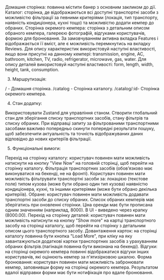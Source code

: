 Домашня сторінка: повинна містити банер з основним закликом до дії.
Каталог: сторінка, де відображаються всі доступні транспортні засоби з можливістю фільтрації за певними критеріями (локація, тип транспорту, наявність кондиціонера, кухні тощо) та можливістю додати кемпер до обраних.
Сторінка окремого кемпера: сторінка з детальним описом обраного кемпера, галереєю фотографій, відгуками користувачів, формою для бронювання. За замовчуванням активна вкладка Features і відображається її вміст, але є можливість перемкнутись на вкладку Reviews. Для опиcу характеристик використовуй наступні властивості, якщо вони присутні на данному кемпері: transmission, engine, AC, bathroom, kitchen, TV, radio, refrigerator, microwave, gas, water. Для опиcу деталей використовуй наступні властивості: form, length, width, height, tank, consumption.

3. Маршрутизація:

/ - Домашня сторінка.
/catalog - Сторінка каталогу.
/catalog/:id- Сторінка окремого кемпера.

4. Стан додатку:

Використовувати Zustand для управління станом.
Створити глобальний стан для зберігання списку транспортних засобів, стану фільтрів та списку обраних.
При відправці запиту за фільтрованими транспортними засобами важливо попередньо скинути попередні результати пошуку, щоб забезпечити актуальність та точність відображуваних даних відповідно до нових критеріїв фільтрації.

5. Функціональні вимоги:

Перехід на сторінку каталогу: користувач повинен мати можливість натиснути на кнопку "View Now" на головній сторінці, щоб перейти на сторінку каталогу.
Фільтрація транспортних засобів (обов’язково має виконуватися на бекенді, не на фронті). Користувач повинен мати можливість фільтрувати транспортні засоби за:
локацією (текстове поле)
типом кузова (може бути обрано один тип кузова)
наявністю кондиціонера, кухні, та іншими критеріями (може бути обрано декілька критеріїв).
Обране: користувач повинен мати можливість додавати транспортні засоби до списку обраних. Список обраних кемперів має зберігатись при оновленні сторінки.
Ціна оренди має бути прописана одним значенням (наприклад, 8000). В UI - виведено через крапку (8000.00).
Перехід на сторінку деталей: користувач повинен мати можливість натиснути на кнопку "Show more" на картці транспортного засобу на сторінці каталогу, щоб перейти на сторінку з детальним описом цього транспортного засобу.
Довантаження карток: на сторінці каталогу повинна бути кнопка "Load More", при кліку на яку завантажуються додаткові картки транспортних засобів з урахуванням обраних фільтрів.(пагінація повинна бути виконана на бекенді).
Відгуки: на сторінці окремого кемпера повинні відображатися відгуки інших користувачів, які оцінюють кемпер за п'ятизірковою шкалою.
Форма бронювання: користувач повинен мати можливість забронювати кемпер, заповнивши форму на сторінці окремого кемпера. Результатом вдалої відправки форми має бути нотифікація про вдале бронювання.
